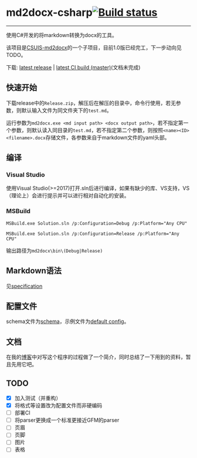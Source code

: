# md2docx-csharp[![Build status](https://ci.appveyor.com/api/projects/status/32r7s2skrgm9ubva?svg=true)](https://ci.appveyor.com/project/CSUwangj/md2docx-csharp/branch/master)

---
使用C#开发的将markdown转换为docx的工具。

该项目是[CSUIS-md2docx](https://github.com/CSUwangj/CSUIS-md2docx)的一个子项目，目前1.0版已经完工，下一步动向见TODO。

下载: [latest release](https://github.com/CSUwangj/md2docx-csharp/releases) | [latest CI build (master)](https://ci.appveyor.com/api/projects/CSUwangj/md2docx-csharp/artifacts/md2docx/bin/md2docx.zip)(文档未完成)

## 快速开始

下载release中的`Release.zip`，解压后在解压的目录中，命令行使用，若无参数，则默认输入文件为同文件夹下的`test.md`。

运行参数为`md2docx.exe <md input path> <docx output path>`，若不指定第一个参数，则默认读入同目录的`test.md`，若不指定第二个参数，则按照`<name><ID><filename>.docx`存储文件，各参数来自于markdown文件的yaml头部。

## 编译

### Visual Studio

使用Visual Studio(>=2017)打开.sln后进行编译，如果有缺少的库、VS支持，VS（理论上）会进行提示并可以进行相对自动化的安装。

### MSBuild

`MSBuild.exe Solution.sln /p:Configuration=Debug /p:Platform="Any CPU"`

`MSBuild.exe Solution.sln /p:Configuration=Release /p:Platform="Any CPU"`

输出路径为`md2docx\bin\(Debug|Release)`

## Markdown语法

见[specification](./docs/spec.md)

## 配置文件

schema文件为[schema](./docs/schema.json)，示例文件为[default config](./examples/config.json)。

## 文档

在我的[博客](https://csuwangj.github.io/%E7%BC%96%E7%A8%8B%E6%98%AF%E5%BE%88%E5%A5%BD%E7%8E%A9%E7%9A%84-md2docx%E6%98%AF%E6%80%8E%E4%B9%88%E5%86%99%E5%87%BA%E6%9D%A5%E7%9A%84/)中对写这个程序的过程做了一个简介，同时总结了一下用到的资料，暂且先用它吧。

## TODO

- [x] 加入测试（并重构）
- [x] 将格式等设置改为配置文件而非硬编码
- [ ] 部署CI
- [ ] 将parser更换成一个标准更接近GFM的parser
- [ ] 页眉
- [ ] 页脚
- [ ] 图片
- [ ] 表格
